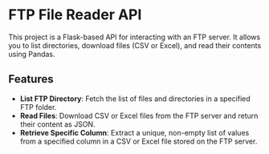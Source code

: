 # FTP File Reader API

This project is a Flask-based API for interacting with an FTP server. It allows you to list directories, download files (CSV or Excel), and read their contents using Pandas.

## Features

- **List FTP Directory**: Fetch the list of files and directories in a specified FTP folder.
- **Read Files**: Download CSV or Excel files from the FTP server and return their content as JSON.
- **Retrieve Specific Column**: Extract a unique, non-empty list of values from a specified column in a CSV or Excel file stored on the FTP server.

